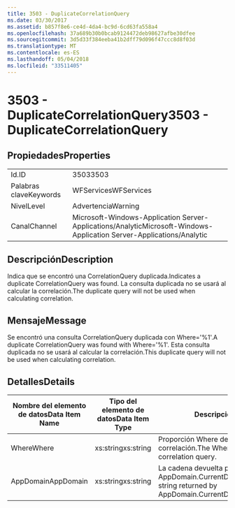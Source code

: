 ```yaml
---
title: 3503 - DuplicateCorrelationQuery
ms.date: 03/30/2017
ms.assetid: b857f8e6-ce4d-4da4-bc9d-6cd63fa558a4
ms.openlocfilehash: 37a689b30b0bcab9124472deb98627afbe30dfee
ms.sourcegitcommit: 3d5d33f384eeba41b2dff79d096f47ccc8d8f03d
ms.translationtype: MT
ms.contentlocale: es-ES
ms.lasthandoff: 05/04/2018
ms.locfileid: "33511405"
---
```

# <a name="3503---duplicatecorrelationquery"></a><span data-ttu-id="cff9f-102">3503 - DuplicateCorrelationQuery</span><span class="sxs-lookup"><span data-stu-id="cff9f-102">3503 - DuplicateCorrelationQuery</span></span>
## <a name="properties"></a><span data-ttu-id="cff9f-103">Propiedades</span><span class="sxs-lookup"><span data-stu-id="cff9f-103">Properties</span></span>  
  
|||  
|-|-|  
|<span data-ttu-id="cff9f-104">Id.</span><span class="sxs-lookup"><span data-stu-id="cff9f-104">ID</span></span>|<span data-ttu-id="cff9f-105">3503</span><span class="sxs-lookup"><span data-stu-id="cff9f-105">3503</span></span>|  
|<span data-ttu-id="cff9f-106">Palabras clave</span><span class="sxs-lookup"><span data-stu-id="cff9f-106">Keywords</span></span>|<span data-ttu-id="cff9f-107">WFServices</span><span class="sxs-lookup"><span data-stu-id="cff9f-107">WFServices</span></span>|  
|<span data-ttu-id="cff9f-108">Nivel</span><span class="sxs-lookup"><span data-stu-id="cff9f-108">Level</span></span>|<span data-ttu-id="cff9f-109">Advertencia</span><span class="sxs-lookup"><span data-stu-id="cff9f-109">Warning</span></span>|  
|<span data-ttu-id="cff9f-110">Canal</span><span class="sxs-lookup"><span data-stu-id="cff9f-110">Channel</span></span>|<span data-ttu-id="cff9f-111">Microsoft-Windows-Application Server-Applications/Analytic</span><span class="sxs-lookup"><span data-stu-id="cff9f-111">Microsoft-Windows-Application Server-Applications/Analytic</span></span>|  
  
## <a name="description"></a><span data-ttu-id="cff9f-112">Descripción</span><span class="sxs-lookup"><span data-stu-id="cff9f-112">Description</span></span>  
 <span data-ttu-id="cff9f-113">Indica que se encontró una CorrelationQuery duplicada.</span><span class="sxs-lookup"><span data-stu-id="cff9f-113">Indicates a duplicate CorrelationQuery was found.</span></span> <span data-ttu-id="cff9f-114">La consulta duplicada no se usará al calcular la correlación.</span><span class="sxs-lookup"><span data-stu-id="cff9f-114">The duplicate query will not be used when calculating correlation.</span></span>  
  
## <a name="message"></a><span data-ttu-id="cff9f-115">Mensaje</span><span class="sxs-lookup"><span data-stu-id="cff9f-115">Message</span></span>  
 <span data-ttu-id="cff9f-116">Se encontró una consulta CorrelationQuery duplicada con Where='%1'.</span><span class="sxs-lookup"><span data-stu-id="cff9f-116">A duplicate CorrelationQuery was found with Where='%1'.</span></span> <span data-ttu-id="cff9f-117">Esta consulta duplicada no se usará al calcular la correlación.</span><span class="sxs-lookup"><span data-stu-id="cff9f-117">This duplicate query will not be used when calculating correlation.</span></span>  
  
## <a name="details"></a><span data-ttu-id="cff9f-118">Detalles</span><span class="sxs-lookup"><span data-stu-id="cff9f-118">Details</span></span>  
  
|<span data-ttu-id="cff9f-119">Nombre del elemento de datos</span><span class="sxs-lookup"><span data-stu-id="cff9f-119">Data Item Name</span></span>|<span data-ttu-id="cff9f-120">Tipo del elemento de datos</span><span class="sxs-lookup"><span data-stu-id="cff9f-120">Data Item Type</span></span>|<span data-ttu-id="cff9f-121">Descripción</span><span class="sxs-lookup"><span data-stu-id="cff9f-121">Description</span></span>|  
|--------------------|--------------------|-----------------|  
|<span data-ttu-id="cff9f-122">Where</span><span class="sxs-lookup"><span data-stu-id="cff9f-122">Where</span></span>|<span data-ttu-id="cff9f-123">xs:string</span><span class="sxs-lookup"><span data-stu-id="cff9f-123">xs:string</span></span>|<span data-ttu-id="cff9f-124">Proporción Where de la consulta de correlación.</span><span class="sxs-lookup"><span data-stu-id="cff9f-124">The Where portion of the correlation query.</span></span>|  
|<span data-ttu-id="cff9f-125">AppDomain</span><span class="sxs-lookup"><span data-stu-id="cff9f-125">AppDomain</span></span>|<span data-ttu-id="cff9f-126">xs:string</span><span class="sxs-lookup"><span data-stu-id="cff9f-126">xs:string</span></span>|<span data-ttu-id="cff9f-127">La cadena devuelta por AppDomain.CurrentDomain.FriendlyName.</span><span class="sxs-lookup"><span data-stu-id="cff9f-127">The string returned by AppDomain.CurrentDomain.FriendlyName.</span></span>|
